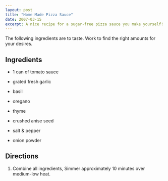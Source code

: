 ```yaml
---
layout: post
title: "Home Made Pizza Sauce"
date: 2007-03-15
excerpt: A nice recipe for a sugar-free pizza sauce you make yourself! Low-cal, low-carb.
---
```

The following ingredients are to taste. Work to find the right
amounts for your desires.

##  Ingredients

* 1 can of tomato sauce

* grated fresh garlic
* basil
* oregano
* thyme
* crushed anise seed
* salt & pepper
* onion powder


##  Directions

1.  Combine all ingredients, Simmer approximately 10 minutes over medium-low heat.

